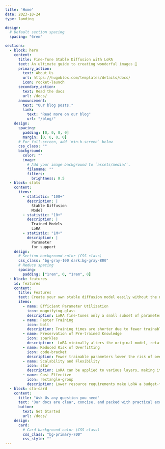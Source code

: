 ```yaml
---
title: 'Home'
date: 2023-10-24
type: landing

design:
  # Default section spacing
  spacing: "6rem"

sections:
  - block: hero
    content:
      title: Fine-Tune Stable Diffusion with LoRA
      text: An ultimate guide to creating wonderful images 🎉
      primary_action:
        text: About Us
        url: https://hugoblox.com/templates/details/docs/
        icon: rocket-launch
      secondary_action:
        text: Read the docs
        url: /docs/
      announcement:
        text: "Our blog posts."
        link:
          text: "Read more on our blog"
          url: "/blog/"
    design:
      spacing:
        padding: [0, 0, 0, 0]
        margin: [0, 0, 0, 0]
      # For full-screen, add `min-h-screen` below
      css_class: ""
      background:
        color: ""
        image:
          # Add your image background to `assets/media/`.
          filename: ""
          filters:
            brightness: 0.5
  - block: stats
    content:
      items:
        - statistic: "100+"
          description: |
            Stable Diffusion  
            Model
        - statistic: "10+"
          description: |
            Trained Models  
            LoRA
        - statistic: "1M+"
          description: |
            Parameter  
            for support
    design:
      # Section background color (CSS class)
      css_class: "bg-gray-100 dark:bg-gray-800"
      # Reduce spacing
      spacing:
        padding: ["1rem", 0, "1rem", 0]
  - block: features
    id: features
    content:
      title: Features
      text: Create your own stable diffusion model easily without the need to train all model. All you need 500 photos
      items:
        - name: Efficient Parameter Utilization
          icon: magnifying-glass
          description: LoRA fine-tunes only a small subset of parameters, reducing computational and memory requirements.
        - name: Faster Training
          icon: bolt
          description: Training times are shorter due to fewer trainable parameters, enabling quicker iterations.
        - name: Preservation of Pre-trained Knowledge
          icon: sparkles
          description:  LoRA minimally alters the original model, retaining its general capabilities.
        - name: Reduced Risk of Overfitting
          icon: code-bracket
          description: Fewer trainable parameters lower the risk of overfitting, especially with small datasets.
        - name: Scalability and Flexibility
          icon: star
          description: LoRA can be applied to various layers, making it adaptable to diverse tasks.
        - name: Cost-Effective
          icon: rectangle-group
          description: Lower resource requirements make LoRA a budget-friendly fine-tuning method.
  - block: cta-card
    content:
      title: "Ask Us any question you need"
      text: "Our docs are clear, concise, and packed with practical examples, making it easy to implement and troubleshoot. They save time and ensure success!"
      button:
        text: Get Started
        url: /docs/
    design:
      card:
        # Card background color (CSS class)
        css_class: "bg-primary-700"
        css_style: ""
---
```

